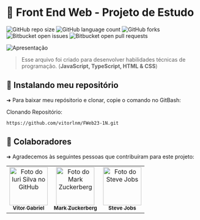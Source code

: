 # 📘 Front End Web - Projeto de Estudo

![GitHub repo size](https://img.shields.io/github/repo-size/vitorlnm/FWeb23-1N?style=for-the-badge)
![GitHub language count](https://img.shields.io/github/languages/count/vitorlnm/FWeb23-1N?style=for-the-badge)
![GitHub forks](https://img.shields.io/github/forks/vitorlnm/FWeb23-1N?style=for-the-badge)
![Bitbucket open issues](https://img.shields.io/bitbucket/issues/vitorlnm/FWeb23-1N?style=for-the-badge)
![Bitbucket open pull requests](https://img.shields.io/bitbucket/pr-raw/vitorlnm/FWeb23-1N?style=for-the-badge)

<img src="https://i.imgur.com/HcdeKaG.png" alt="Apresentação">

> Esse arquivo foi criado para desenvolver habilidades técnicas de programação. (__JavaScript, TypeScript, HTML & CSS__)

## 🚀 Instalando meu repositório

➜ Para baixar meu repósitorio e clonar, copie o comando no GitBash:

Clonando Repositório:

```
https://github.com/vitorlnm/FWeb23-1N.git
```

## 🤝 Colaboradores

➜ Agradecemos às seguintes pessoas que contribuíram para este projeto:

<table>
  <tr>
    <td align="center">
      <a href="#" title="Vitor">
        <img src="https://avatars.githubusercontent.com/u/79713907?s=400&u=0c9e1369997adc13e7c6b825dc3cede867c482eb&v=4" width="100px;" alt="Foto do Iuri Silva no GitHub"/><br>
        <sub>
          <b>Vitor Gabriel</b>
        </sub>
      </a>
    </td>
    <td align="center">
      <a href="#" title="Mark">
        <img src="https://s2.glbimg.com/FUcw2usZfSTL6yCCGj3L3v3SpJ8=/smart/e.glbimg.com/og/ed/f/original/2019/04/25/zuckerberg_podcast.jpg" width="100px;" alt="Foto do Mark Zuckerberg"/><br>
        <sub>
          <b>Mark Zuckerberg</b>
        </sub>
      </a>
    </td>
    <td align="center">
      <a href="#" title="Steve">
        <img src="https://miro.medium.com/max/360/0*1SkS3mSorArvY9kS.jpg" width="100px;" alt="Foto do Steve Jobs"/><br>
        <sub>
          <b>Steve Jobs</b>
        </sub>
      </a>
    </td>
  </tr>
</table>
